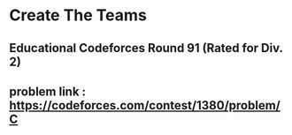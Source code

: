 # Create The Teams

## Educational Codeforces Round 91 (Rated for Div. 2)

## problem link : https://codeforces.com/contest/1380/problem/C